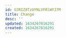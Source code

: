 ```yaml
---
id: UJRIZ8TzUYNLVFRlWYJ7M
title: Change
desc: ''
updated: 1634267816291
created: 1634267816291
---
```


